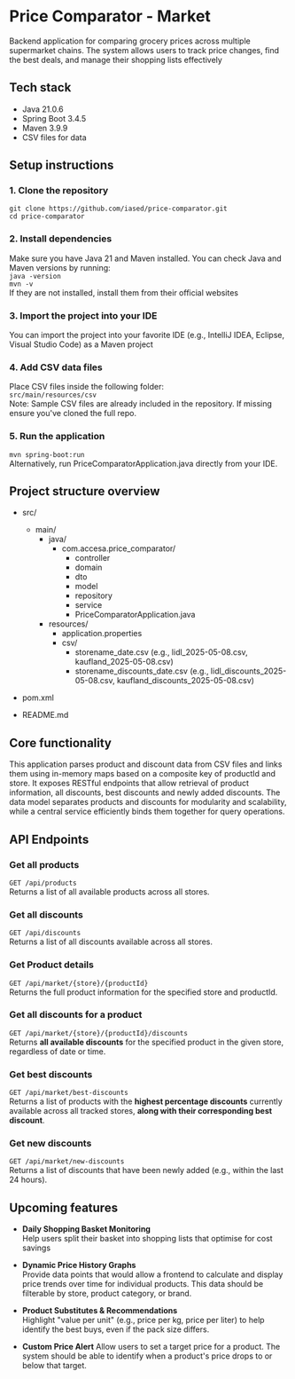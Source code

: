 # Price Comparator - Market

Backend application for comparing grocery prices across multiple supermarket chains. 
The system allows users to track price changes, find the best deals, and manage their shopping lists effectively

## Tech stack
* Java 21.0.6
* Spring Boot 3.4.5
* Maven 3.9.9
* CSV files for data

## Setup instructions

### **1. Clone the repository**

`git clone https://github.com/iased/price-comparator.git` \
`cd price-comparator`

### **2. Install dependencies**

Make sure you have Java 21 and Maven installed. You can check Java and Maven versions by running:\
`java -version`\
`mvn -v`\
If they are not installed, install them from their official websites

### **3. Import the project into your IDE**

You can import the project into your favorite IDE (e.g., IntelliJ IDEA, Eclipse, Visual Studio Code) as a Maven project

### **4. Add CSV data files**
Place CSV files inside the following folder:\
`src/main/resources/csv`\
Note: Sample CSV files are already included in the repository. If missing ensure you've cloned the full repo.

### **5. Run the application**
`mvn spring-boot:run`\
Alternatively, run PriceComparatorApplication.java directly from your IDE.

## Project structure overview
- src/
	- main/
		- java/
			- com.accesa.price_comparator/
				- controller
				- domain
				- dto
				- model
				- repository
				- service
				- PriceComparatorApplication.java
		- resources/ 
			- application.properties
			- csv/
				- storename_date.csv (e.g., lidl_2025-05-08.csv, kaufland_2025-05-08.csv)
				- storename_discounts_date.csv (e.g., lidl_discounts_2025-05-08.csv, kaufland_discounts_2025-05-08.csv)

- pom.xml
- README.md

## Core functionality
This application parses product and discount data from CSV files and links them using in-memory maps based on a composite key of productId and store. It exposes RESTful endpoints that allow retrieval of product information, all discounts, best discounts and newly added discounts. The data model separates products and discounts for modularity and scalability, while a central service efficiently binds them together for query operations.

## API Endpoints
### **Get all products**
`GET /api/products`  
Returns a list of all available products across all stores.


### **Get all discounts**
`GET /api/discounts`  
Returns a list of all discounts available across all stores.


### **Get Product details**
`GET /api/market/{store}/{productId}`\
Returns the full product information for the specified store and productId.


### **Get all discounts for a product**
`GET /api/market/{store}/{productId}/discounts`\
Returns **all available discounts** for the specified product in the given store, regardless of date or time.


### **Get best discounts**
`GET /api/market/best-discounts`\
Returns a list of products with the **highest percentage discounts** currently available across all tracked stores, **along with their corresponding best discount**.


### **Get new discounts**
`GET /api/market/new-discounts`\
Returns a list of discounts that have been newly added (e.g., within the last 24 hours).

## Upcoming features

* **Daily Shopping Basket Monitoring**\
Help users split their basket into shopping lists that optimise for cost savings


* **Dynamic Price History Graphs**\
Provide data points that would allow a frontend to calculate and display price
trends over time for individual products.
This data should be filterable by store, product category, or brand.


* **Product Substitutes & Recommendations**\
Highlight "value per unit" (e.g., price per kg, price per liter) to help identify the
best buys, even if the pack size differs.


* **Custom Price Alert**
Allow users to set a target price for a product. 
The system should be able to identify when a product's price drops to or below that target.

